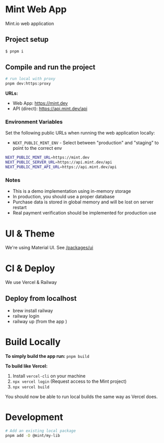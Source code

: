# Mint Web App
Mint.io web application

## Project setup

```bash
$ pnpm i
```

## Compile and run the project

```bash
# run local with proxy
pnpm dev:https:proxy
```

**URLs:**
- Web App: https://mint.dev
- API (direct): https://api.mint.dev/api

### Environment Variables

Set the following public URLs when running the web application locally:

- `NEXT_PUBLIC_MINT_ENV` - Select between "production" and "staging" to point to the correct env

```bash
NEXT_PUBLIC_MINT_URL=https://mint.dev
NEXT_PUBLIC_SERVER_URL=https://api.mint.dev/api
NEXT_PUBLIC_MINT_API_URL=https://api.mint.dev/api
```

### Notes

- This is a demo implementation using in-memory storage
- In production, you should use a proper database
- Purchase data is stored in global memory and will be lost on server restart
- Real payment verification should be implemented for production use

# UI & Theme
We're using Material UI.
See [/packages/ui](`../../packages/ui/README.md`)

# CI & Deploy
We use Vercel & Railway

## Deploy from localhost
- brew install railway
- railway login
- railway up (from the app )

# Build Locally
**To simply build the app run:** `pnpm build`

**To build like Vercel:**
1. Install `vercel-cli` on your machine
1. `npx vercel login` (Request access to the Mint project)
1. `npx vercel build`

You should now be able to run local builds the same way as Vercel does.

# Development
```bash
# Add an existing local package
pnpm add -D @mint/my-lib
```
